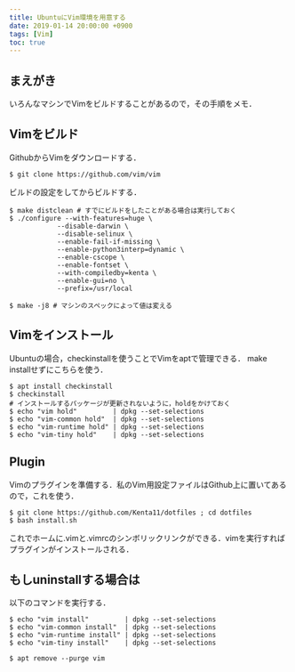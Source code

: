 ```yaml
---
title: UbuntuにVim環境を用意する
date: 2019-01-14 20:00:00 +0900
tags: [Vim]
toc: true
---
```


## まえがき

いろんなマシンでVimをビルドすることがあるので，その手順をメモ．

## Vimをビルド

GithubからVimをダウンロードする．

```
$ git clone https://github.com/vim/vim
```

ビルドの設定をしてからビルドする．

```
$ make distclean # すでにビルドをしたことがある場合は実行しておく
$ ./configure --with-features=huge \
            --disable-darwin \
            --disable-selinux \
            --enable-fail-if-missing \
            --enable-python3interp=dynamic \
            --enable-cscope \
            --enable-fontset \
            --with-compiledby=kenta \
            --enable-gui=no \
            --prefix=/usr/local

$ make -j8 # マシンのスペックによって値は変える
```

## Vimをインストール

Ubuntuの場合，checkinstallを使うことでVimをaptで管理できる．
make installせずにこちらを使う．

```
$ apt install checkinstall
$ checkinstall
# インストールするパッケージが更新されないように，holdをかけておく
$ echo "vim hold"         | dpkg --set-selections
$ echo "vim-common hold"  | dpkg --set-selections
$ echo "vim-runtime hold" | dpkg --set-selections
$ echo "vim-tiny hold"    | dpkg --set-selections
```

## Plugin

Vimのプラグインを準備する．私のVim用設定ファイルはGithub上に置いてあるので，これを使う．

```
$ git clone https://github.com/Kenta11/dotfiles ; cd dotfiles
$ bash install.sh
```

これでホームに.vimと.vimrcのシンボリックリンクができる．vimを実行すればプラグインがインストールされる．

## もしuninstallする場合は

以下のコマンドを実行する．

```
$ echo "vim install"         | dpkg --set-selections
$ echo "vim-common install"  | dpkg --set-selections
$ echo "vim-runtime install" | dpkg --set-selections
$ echo "vim-tiny install"    | dpkg --set-selections

$ apt remove --purge vim
```

